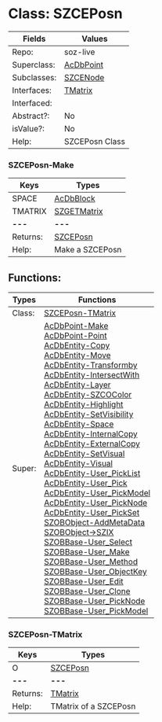 
# Class:	SZCEPosn

| Fields | Values |
| --------- | --------- |
| Repo: | soz-live |
| Superclass: | [AcDbPoint](AcDbPoint.html) |
| Subclasses: | [SZCENode](SZCENode.html) |
| Interfaces: | [TMatrix](TMatrix.html) |
| Interfaced: |  |
| Abstract?: | No |
| isValue?: | No |
| Help: | SZCEPosn Class |

### SZCEPosn-Make

| Keys | Types |
| --------- | --------- |
| SPACE | [AcDbBlock](AcDbBlock.html) |
| TMATRIX | [SZGETMatrix](SZGETMatrix.html) |
| **---** | **---** |
| Returns: | [SZCEPosn](SZCEPosn.html) |
| Help: | Make a SZCEPosn |


## Functions:

| Types | Functions |
| --------- | --------- |
| Class: | [SZCEPosn-TMatrix](#SZCEPosn-TMatrix) |
| Super: | [AcDbPoint-Make](AcDbPoint.html) <br> [AcDbPoint-Point](AcDbPoint.html) <br> [AcDbEntity-Copy](AcDbEntity.html) <br> [AcDbEntity-Move](AcDbEntity.html) <br> [AcDbEntity-Transformby](AcDbEntity.html) <br> [AcDbEntity-IntersectWith](AcDbEntity.html) <br> [AcDbEntity-Layer](AcDbEntity.html) <br> [AcDbEntity-SZCOColor](AcDbEntity.html) <br> [AcDbEntity-Highlight](AcDbEntity.html) <br> [AcDbEntity-SetVisibility](AcDbEntity.html) <br> [AcDbEntity-Space](AcDbEntity.html) <br> [AcDbEntity-InternalCopy](AcDbEntity.html) <br> [AcDbEntity-ExternalCopy](AcDbEntity.html) <br> [AcDbEntity-SetVisual](AcDbEntity.html) <br> [AcDbEntity-Visual](AcDbEntity.html) <br> [AcDbEntity-User_PickList](AcDbEntity.html) <br> [AcDbEntity-User_Pick](AcDbEntity.html) <br> [AcDbEntity-User_PickModel](AcDbEntity.html) <br> [AcDbEntity-User_PickNode](AcDbEntity.html) <br> [AcDbEntity-User_PickSet](AcDbEntity.html) <br> [SZOBObject-AddMetaData](SZOBObject.html) <br> [SZOBObject->SZIX](SZOBObject.html) <br> [SZOBBase-User_Select](SZOBBase.html) <br> [SZOBBase-User_Make](SZOBBase.html) <br> [SZOBBase-User_Method](SZOBBase.html) <br> [SZOBBase-User_ObjectKey](SZOBBase.html) <br> [SZOBBase-User_Edit](SZOBBase.html) <br> [SZOBBase-User_Clone](SZOBBase.html) <br> [SZOBBase-User_PickNode](SZOBBase.html) <br> [SZOBBase-User_PickModel](SZOBBase.html) |


### SZCEPosn-TMatrix

| Keys | Types |
| --------- | --------- |
| O | [SZCEPosn](SZCEPosn.html) |
| **---** | **---** |
| Returns: | [TMatrix](TMatrix.html) |
| Help: | TMatrix of a SZCEPosn |

